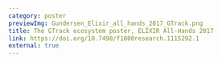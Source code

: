 ```yaml
---
category: poster
previewImg: Gundersen_Elixir_all_hands_2017_GTrack.png
title: The GTrack ecosystem poster, ELIXIR All-Hands 2017
link: https://doi.org/10.7490/f1000research.1115292.1
external: true
---
```

